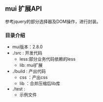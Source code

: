 ## mui 扩展API

参考jquery的部分选择器及DOM操作，进行封装。

### 目录介绍
- mui版本：2.8.0
- ./src : 开发代码
	- less:部分业务代码依赖的less
	- lib: mui扩展
- ./build : 产出代码
	- css ：产出css
	- lib ：合并压缩后lib库
- ./test : 
	- 示例文件